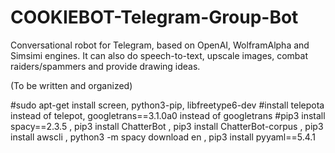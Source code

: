 # COOKIEBOT-Telegram-Group-Bot
Conversational robot for Telegram, based on OpenAI, WolframAlpha and Simsimi engines. It can also do speech-to-text, upscale images, combat raiders/spammers and provide drawing ideas.

(To be written and organized)

#sudo apt-get install screen, python3-pip, libfreetype6-dev
#install telepota instead of telepot, googletrans==3.1.0a0 instead of googletrans
#pip3 install spacy==2.3.5 , pip3 install ChatterBot , pip3 install ChatterBot-corpus , pip3 install awscli , python3 -m spacy download en , pip3 install pyyaml==5.4.1
